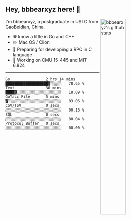 ## Hey, bbbearxyz here! :wave:

<img align="right" alt="bbbearxyz's github stats" width="40%" src="https://github-readme-stats.vercel.app/api?username=bbbearxyz&show_icons=true">

I'm bbbearxyz, a postgraduate in USTC from GaoBeidian, China.

-   :hammer_and_pick:    know a little in Go and C++
-   :pencil2: Mac OS / Clion
-   :seedling: Preparing for developing a RPC in C language 
-   :thinking: Working on CMU 15-445 and MIT 6.824
---
<!--START_SECTION:waka-->

```text
Go                2 hrs 14 mins   ███████████████████▓░░░░░   78.65 %
Text              30 mins         ████▓░░░░░░░░░░░░░░░░░░░░   18.09 %
GoYacc File       5 mins          ▓░░░░░░░░░░░░░░░░░░░░░░░░   03.06 %
CSV/TSV           0 secs          ░░░░░░░░░░░░░░░░░░░░░░░░░   00.16 %
SQL               0 secs          ░░░░░░░░░░░░░░░░░░░░░░░░░   00.04 %
Protocol Buffer   0 secs          ░░░░░░░░░░░░░░░░░░░░░░░░░   00.00 %
```

<!--END_SECTION:waka-->
